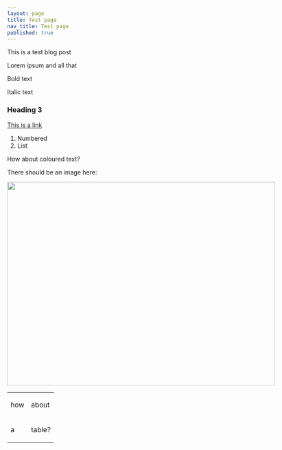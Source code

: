 ```yaml
---
layout: page
title: Test page
nav_title: Test page
published: true
---
```


<p><span>This is a test blog post</span></p>
<p><span></span></p>
<p><span>Lorem ipsum and all that</span></p>
<p><span></span></p>
<p><span>Bold text</span></p>
<p><span></span></p>
<p><span>Italic text</span></p>
<p><span></span></p>
<h3><span>Heading 3</span></h3>
<p><span></span></p>
<p><span><a href="https://www.google.com/url?q=https://en.wikipedia.org/wiki/Hyperlink&amp;sa=D&amp;source=editors&amp;ust=1631230186227000&amp;usg=AOvVaw3H_cuF0JVWbvpNjgo2kk0Y">This is a link</a></span></p>
<p><span></span></p>
<ol start="1">
<li><span>Numbered</span></li>
<li><span>List</span></li>
</ol>
<p><span></span></p>
<p><span></span></p>
<p><span>How about coloured text?</span></p>
<p><span></span></p>
<p><span>There should be an image here:</span></p>
<p><span style="overflow: hidden; display: inline-block; margin: 0.00px 0.00px; border: 0.00px solid #000000; transform: rotate(0.00rad) translateZ(0px); -webkit-transform: rotate(0.00rad) translateZ(0px); width: 624.00px; height: 474.67px;"><img alt="" src="https://lh5.googleusercontent.com/v7JuE3DQw0rFO1I2zxsA8q1nr6VHumMKqMBlfnpwc719gI2zGfmQndMHnAgBLRXW0FP-YJDOPjBftN1A1ORAPdFMWDrem8_0JqE8hd2vovq1lbt_2GDhJdGKvcczq2taEw=s0" style="width: 624.00px; height: 474.67px; margin-left: 0.00px; margin-top: 0.00px; transform: rotate(0.00rad) translateZ(0px); -webkit-transform: rotate(0.00rad) translateZ(0px);" title=""></span></p>
<p><span></span></p>
<p><span></span></p>
<a></a><a></a><table><tbody>
<tr>
<td colspan="1" rowspan="1"><p><span>how</span></p></td>
<td colspan="1" rowspan="1"><p><span>about</span></p></td>
</tr>
<tr>
<td colspan="1" rowspan="1"><p><span>a</span></p></td>
<td colspan="1" rowspan="1"><p><span>table?</span></p></td>
</tr>
</tbody></table>
<p><span></span></p>